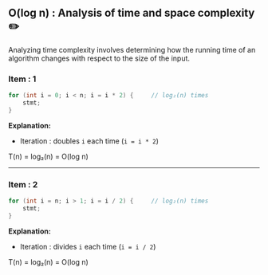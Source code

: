 ## O(log n) : Analysis of time and space complexity  ✏️
Analyzing time complexity involves determining how the running time of an algorithm changes with respect to the size of the input.


### Item : 1
```c
for (int i = 0; i < n; i = i * 2) {		// log₂(n) times
    stmt;
}
```
**Explanation:**

- Iteration : doubles `i` each time (`i = i * 2`)

T(n) = log₂(n) = O(log n)

---

### Item : 2
```c
for (int i = n; i > 1; i = i / 2) {		// log₂(n) times
    stmt;
}
```
**Explanation:**

- Iteration : divides `i` each time (`i = i / 2`)

T(n) = log₂(n) = O(log n)